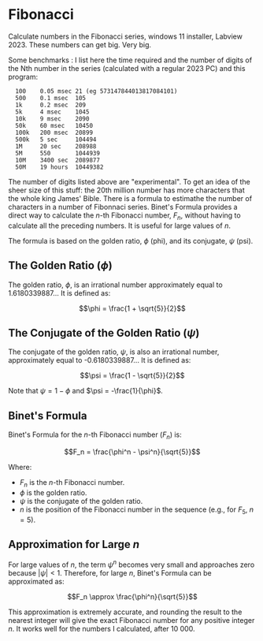 # Fibonacci
Calculate numbers in the Fibonacci series, windows 11 installer, Labview 2023.
These numbers can get big. Very big. 

Some benchmarks :
I list here the time required and the number of digits of the Nth number in the series (calculated with a regular 2023 PC) and this program:

      100    0.05 msec 21 (eg 573147844013817084101)
      500    0.1 msec  105
      1k     0.2 msec  209    
      5k     4 msec    1045
      10k    9 msec    2090
      50k    60 msec   10450
      100k   200 msec  20899
      500k   5 sec     104494
      1M     20 sec    208988
      5M     550       1044939
      10M    3400 sec  2089877
      50M    19 hours  10449382

The number of digits listed above are "experimental". To get an idea of the sheer size of this stuff: the 20th million number has more characters that the whole king James' Bible. There is a formula to estimathe the number of characters in a number of Fibonnaci series.
Binet's Formula provides a direct way to calculate the $n$-th Fibonacci number, $F_n$, without having to calculate all the preceding numbers. It is useful for large values of $n$.

The formula is based on the golden ratio, $\phi$ (phi), and its conjugate, $\psi$ (psi).

## The Golden Ratio ($\phi$)

The golden ratio, $\phi$, is an irrational number approximately equal to 1.6180339887... It is defined as:

$$\phi = \frac{1 + \sqrt{5}}{2}$$

## The Conjugate of the Golden Ratio ($\psi$)

The conjugate of the golden ratio, $\psi$, is also an irrational number, approximately equal to -0.6180339887... It is defined as:

$$\psi = \frac{1 - \sqrt{5}}{2}$$

Note that $\psi = 1 - \phi$ and $\psi = -\frac{1}{\phi}$.

## Binet's Formula

Binet's Formula for the $n$-th Fibonacci number ($F_n$) is:

$$F_n = \frac{\phi^n - \psi^n}{\sqrt{5}}$$

Where:
* $F_n$ is the $n$-th Fibonacci number.
* $\phi$ is the golden ratio.
* $\psi$ is the conjugate of the golden ratio.
* $n$ is the position of the Fibonacci number in the sequence (e.g., for $F_5$, $n=5$).

## Approximation for Large $n$

For large values of $n$, the term $\psi^n$ becomes very small and approaches zero because $|\psi| < 1$. Therefore, for large $n$, Binet's Formula can be approximated as:

$$F_n \approx \frac{\phi^n}{\sqrt{5}}$$

This approximation is extremely accurate, and rounding the result to the nearest integer will give the exact Fibonacci number for any positive integer $n$.
It works well for the numbers I calculated, after 10 000. 
